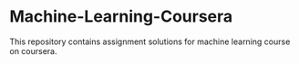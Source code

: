 # Machine-Learning-Coursera
This repository contains assignment solutions for machine learning course on coursera. 
